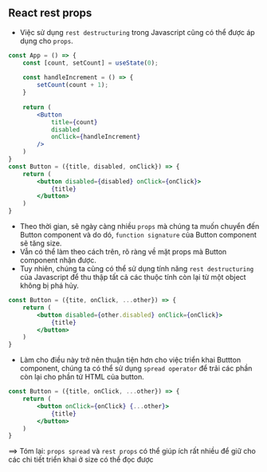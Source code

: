 ## React rest props

- Việc sử dụng `rest destructuring` trong Javascript cũng có thể được áp dụng cho `props`.

```jsx
const App = () => {
    const [count, setCount] = useState(0);
    
    const handleIncrement = () => {
        setCount(count + 1);
    }
    
    return (
        <Button 
            title={count}
            disabled
            onClick={handleIncrement}
        />
    )
}
const Button = ({title, disabled, onClick}) => {
    return (
        <button disabled={disabled} onClick={onClick}>
            {title}
        </button>
    )
}
```
- Theo thời gian, sẽ ngày càng nhiều `props` mà chúng ta muốn chuyển đến Button component và do dó, `function signature` của Button component sẽ tăng size.
- Vẫn có thể làm theo cách trên, rõ ràng về mặt props mà Button component nhận được.
- Tuy nhiên, chúng ta cũng có thể sử dụng tính năng `rest destructuring` của Javascript để thu thập tất cả các thuộc tính còn lại từ một object không bị phá hủy.
```jsx
const Button = ({tite, onClick, ...other}) => {
    return (
        <button disabled={other.disabled} onClick={onClick}>
            {title}
        </button>
    )
}
```

- Làm cho điều này trở nên thuận tiện hơn cho việc triển khai Buttton component, chúng ta có thể sử dụng `spread operator` để trải các phần còn lại cho phần tử HTML của button.
```jsx
const Button = ({title, onClick, ...other}) => {
    return (
        <button onClick={onClick} {...other}>
            {title}
        </button>
    )
}
```

==> Tóm lại: `props spread` và `rest props` có thể giúp ích rất nhiều để giữ cho các chi tiết triển khai ở size có thể đọc được
